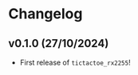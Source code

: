 # Changelog

<!--next-version-placeholder-->

## v0.1.0 (27/10/2024)

- First release of `tictactoe_rx2255`!